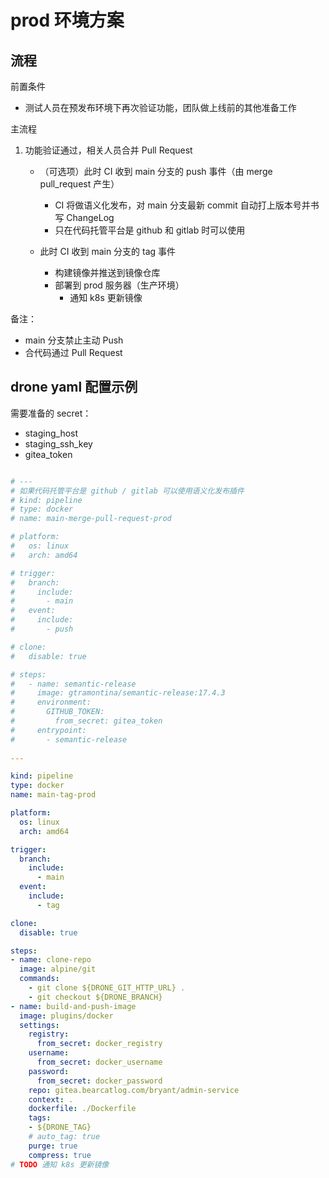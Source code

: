 <!-- ---
hide:
  - footer
--- -->

# prod 环境方案

## 流程

前置条件

- 测试人员在预发布环境下再次验证功能，团队做上线前的其他准备工作

主流程

1. 功能验证通过，相关人员合并 Pull Request

      - （可选项）此时 CI 收到 main 分支的 push  事件（由 merge pull_request 产生）
          - CI 将做语义化发布，对 main 分支最新 commit 自动打上版本号并书写 ChangeLog
          - 只在代码托管平台是 github 和 gitlab 时可以使用
    
      - 此时 CI 收到 main 分支的 tag 事件
        
          - 构建镜像并推送到镜像仓库
          - 部署到 prod 服务器（生产环境）
            - 通知 k8s 更新镜像

备注：

- main 分支禁止主动 Push
- 合代码通过 Pull Request

## drone yaml 配置示例

需要准备的 secret：

- staging_host
- staging_ssh_key
- gitea_token

```yaml

# ---
# 如果代码托管平台是 github / gitlab 可以使用语义化发布插件
# kind: pipeline
# type: docker
# name: main-merge-pull-request-prod

# platform:
#   os: linux
#   arch: amd64

# trigger:
#   branch:
#     include:
#       - main
#   event:
#     include:  
#       - push

# clone:
#   disable: true

# steps:
#   - name: semantic-release  
#     image: gtramontina/semantic-release:17.4.3
#     environment:  
#       GITHUB_TOKEN:  
#         from_secret: gitea_token  
#     entrypoint:  
#       - semantic-release
    
---

kind: pipeline
type: docker
name: main-tag-prod

platform:
  os: linux
  arch: amd64

trigger:
  branch:
    include:
      - main
  event:
    include:
      - tag

clone:
  disable: true

steps:
- name: clone-repo
  image: alpine/git
  commands:
    - git clone ${DRONE_GIT_HTTP_URL} .
    - git checkout ${DRONE_BRANCH}
- name: build-and-push-image
  image: plugins/docker
  settings:
    registry:
      from_secret: docker_registry
    username:
      from_secret: docker_username
    password:
      from_secret: docker_password
    repo: gitea.bearcatlog.com/bryant/admin-service
    context: .
    dockerfile: ./Dockerfile
    tags:
    - ${DRONE_TAG}
    # auto_tag: true
    purge: true
    compress: true
# TODO 通知 k8s 更新镜像
```

